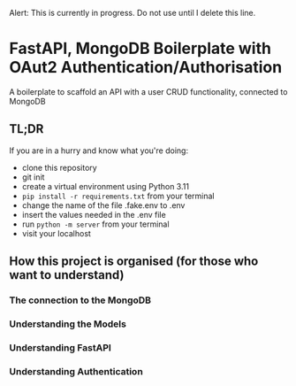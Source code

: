 Alert: This is currently in progress. Do not use until I delete this line.

# FastAPI, MongoDB Boilerplate with OAut2 Authentication/Authorisation

A boilerplate to scaffold an API with a user CRUD functionality, connected to MongoDB

## TL;DR

If you are in a hurry and know what you're doing:

- clone this repository
- git init
- create a virtual environment using Python 3.11
- `pip install -r requirements.txt` from your terminal
- change the name of the file .fake.env to .env
- insert the values needed in the .env file
- run `python -m server` from your terminal
- visit your localhost

## How this project is organised (for those who want to understand)

### The connection to the MongoDB

### Understanding the Models

### Understanding FastAPI

### Understanding Authentication
